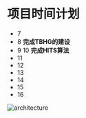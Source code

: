 # 项目时间计划

- 7 
- 8 **完成TBHG的建设**
- 9 10 **完成HITS算法**
- 11
- 12
- 13
- 14
- 15
- 16

![architecture](https://github.com/sunlei99/DataMining/blob/master/Architecture.png)